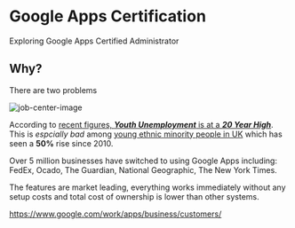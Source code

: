 # Google Apps Certification

Exploring Google Apps Certified Administrator

## Why?

There are two problems

![job-center-image](https://cloud.githubusercontent.com/assets/194400/10373547/150e36de-6de6-11e5-8079-cca43c69d13e.jpeg)

According to [recent figures, ***Youth Unemployment*** is at a ***20 Year
High***](http://www.theguardian.com/society/2015/feb/22/youth-unemployment-jobless-figure).
This is *espcially bad* among [young ethnic minority people in
UK](http://www.theguardian.com/society/2015/mar/10/50-rise-in-long-term-unemployed-youngsters-from-uk-ethnic-minorities) which has seen a **50%** rise since 2010.



Over 5 million businesses have switched to using Google Apps including:
FedEx, Ocado, The Guardian, National Geographic, The New York Times.

The features are market leading, everything works immediately without
any setup costs and total cost of ownership is lower than other systems.




https://www.google.com/work/apps/business/customers/
